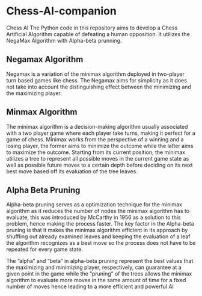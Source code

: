 # Chess-AI-companion
Chess AI
The Python code in this repository aims to develop a Chess Artificial Algorithm capable of defeating a human opposition. It utilizes the NegaMax Algorithm with Alpha-beta prunning.
## Negamax Algorithm
Negamax is a variation of the minimax algorithm  deployed in two-player turn based games like chess. The Negamax aims for simplicity as it does not take into account the distinguishing effect between the minimizing and the maximizing player.
## Minmax Algorithm
The minimax algorithm is a decision-making algorithm usually associated with a two player game where each player take turns, making it perfect for a game of chess. Minimax works from the perspective of a winning and a losing player, the former aims to minimize the outcome while the latter aims to maximize the outcome. Starting from its current position, the minimax utilizes a tree to represent all possible moves in the
current game state as well as possible future moves to a certain depth before deciding on its next best move based off its evaluation of the tree leaves.
## Alpha Beta Pruning
Alpha-beta pruning serves as a optimization technique for the minimax algorithm as it reduces the number of nodes the minimax algorithm has to evaluate, this was introduced by McCarthy in 1956 as a solution to this problem, hence making the process faster. The key factor in the Alpha-beta pruning is that it makes the minimax algorithm efficient in its approach by shuffling out already examined leaves and keeping the evaluation of a leaf the algorithm recognizes as a best move so the process does not have to be repeated for every game state.

The ”alpha” and ”beta” in alpha-beta pruning represent the best values that the maximizing and minimizing player, respectively, can guarantee at a given point in the game while the ”pruning” of the trees allows the minimax algorithm to evaluate more moves in the same amount of time for a fixed number of moves hence leading to a more efficient and powerful AI
